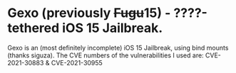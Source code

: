 # Gexo (previously ~~Fugu~~15) - ????-tethered iOS 15 Jailbreak.

Gexo is an (most definitely incomplete) iOS 15 Jailbreak, using bind mounts (thanks siguza).
The CVE numbers of the vulnerabilities I used are: CVE-2021-30883 & CVE-2021-30955

